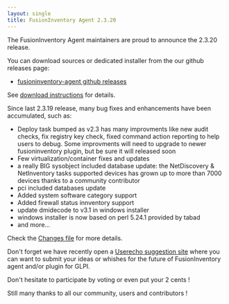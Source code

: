 ```yaml
---
layout: single
title: FusionInventory Agent 2.3.20
---
```


The FusionInventory Agent maintainers are proud to announce the 2.3.20 release.

You can download sources or dedicated installer from the our github releases page:

* [fusioninventory-agent github releases](https://github.com/fusioninventory/fusioninventory-agent/releases/tag/2.3.20)

See [download instructions](https://documentation.fusioninventory.org/%20FusionInventory_agent/%20%20%20Installation/windows/) for details.

Since last 2.3.19 release, many bug fixes and enhancements have been accumulated, such as:

- Deploy task bumped as v2.3 has many improvments like new audit checks, fix registry key check, fixed command action reporting to help users to debug. Some improvments will need to upgrade to newer fusioninventory plugin, but be sure it will released soon
- Few virtualization/container fixes and updates
- a really BIG sysobject included database update: the NetDiscovery & NetInventory tasks supported devices has grown up to more than 7000 devices thanks to a community contributor
- pci included databases update
- Added system software category support
- Added firewall status innventory support
- update dmidecode to v3.1 in windows installer
- windows installer is now based on perl 5.24.1 provided by tabad
- and more...

Check the [Changes file](https://github.com/fusioninventory/fusioninventory-agent/blob/2.3.20/Changes) for more details.

Don't forget we have recently open a [Userecho suggestion site](http://fusioninventory.userecho.com/) where you can want to submit your ideas or whishes for the future of FusionInventory agent and/or plugin for GLPI.

Don't hesitate to participate by voting or even put your 2 cents !

Still many thanks to all our community, users and contributors !
